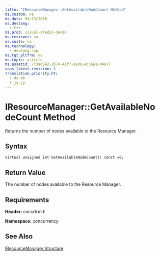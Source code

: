 ```yaml
---
title: "IResourceManager::GetAvailableNodeCount Method"
ms.custom: na
ms.date: 09/19/2016
ms.devlang: 
  - C++
ms.prod: visual-studio-dev14
ms.reviewer: na
ms.suite: na
ms.technology: 
  - devlang-cpp
ms.tgt_pltfrm: na
ms.topic: article
ms.assetid: 7c3ed542-1b74-41f7-a808-ec56a1704a77
caps.latest.revision: 8
translation.priority.ht: 
  - de-de
  - ja-jp
---
```

# IResourceManager::GetAvailableNodeCount Method
Returns the number of nodes available to the Resource Manager.  
  
## Syntax  
  
```  
virtual unsigned int GetAvailableNodeCount() const =0;  
```  
  
## Return Value  
 The number of nodes available to the Resource Manager.  
  
## Requirements  
 **Header:** concrtrm.h  
  
 **Namespace:** concurrency  
  
## See Also  
 [IResourceManager Structure](../vs140/IResourceManager-Structure.md)